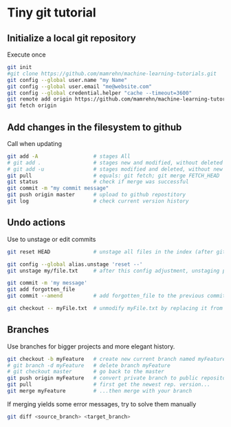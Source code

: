 # Tiny git tutorial

## Initialize a local git repository
Execute once
```bash
git init
#git clone https://github.com/mamrehn/machine-learning-tutorials.git
git config --global user.name "my Name"
git config --global user.email "me@website.com"
git config --global credential.helper "cache --timeout=3600"
git remote add origin https://github.com/mamrehn/machine-learning-tutorials.git
git fetch origin
```

## Add changes in the filesystem to github
Call when updating
```bash
git add -A                  # stages All
# git add .                 # stages new and modified, without deleted
# git add -u                # stages modified and deleted, without new
git pull                    # equals: git fetch; git merge FETCH_HEAD
git status                  # check if merge was successful
git commit -m "my commit message"
git push origin master      # upload to github repostitory
git log                     # check current version history
```

## Undo actions
Use to unstage or edit commits
```bash
git reset HEAD              # unstage all files in the index (after git add <...>)

git config --global alias.unstage 'reset --'
git unstage my/file.txt     # after this config adjustment, unstaging per path is possible

git commit -m 'my message'
git add forgotten_file
git commit --amend          # add forgotten_file to the previous commit

git checkout -- myFile.txt  # unmodify myFile.txt by replacing it from HEAD
```

## Branches
Use branches for bigger projects and more elegant history.
```bash
git checkout -b myFeature   # create new current branch named myFeature
# git branch -d myFeature   # delete branch myFeature
# git checkout master       # go back to the master
git push origin myFeature   # convert private branch to public repository
git pull                    # first get the newest rep. version...
git merge myFeature         # ...then merge with your branch
```
If merging yields some error messages, try to solve them manually
```bash
git diff <source_branch> <target_branch>
```
